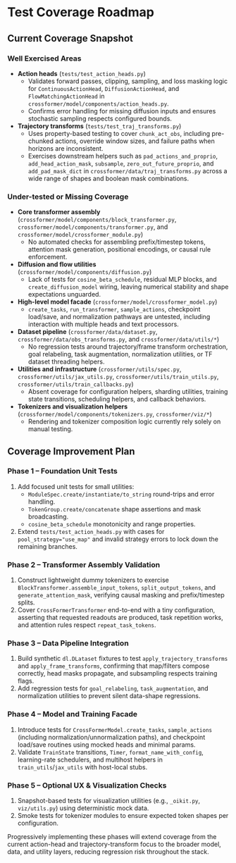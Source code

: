 # Test Coverage Roadmap

## Current Coverage Snapshot

### Well Exercised Areas
- **Action heads** (`tests/test_action_heads.py`)
  - Validates forward passes, clipping, sampling, and loss masking logic for `ContinuousActionHead`, `DiffusionActionHead`, and `FlowMatchingActionHead` in `crossformer/model/components/action_heads.py`.
  - Confirms error handling for missing diffusion inputs and ensures stochastic sampling respects configured bounds.
- **Trajectory transforms** (`tests/test_traj_transforms.py`)
  - Uses property-based testing to cover `chunk_act_obs`, including pre-chunked actions, override window sizes, and failure paths when horizons are inconsistent.
  - Exercises downstream helpers such as `pad_actions_and_proprio`, `add_head_action_mask`, `subsample`, `zero_out_future_proprio`, and `add_pad_mask_dict` in `crossformer/data/traj_transforms.py` across a wide range of shapes and boolean mask combinations.

### Under-tested or Missing Coverage
- **Core transformer assembly** (`crossformer/model/components/block_transformer.py`, `crossformer/model/components/transformer.py`, and `crossformer/model/crossformer_module.py`)
  - No automated checks for assembling prefix/timestep tokens, attention mask generation, positional encodings, or causal rule enforcement.
- **Diffusion and flow utilities** (`crossformer/model/components/diffusion.py`)
  - Lack of tests for `cosine_beta_schedule`, residual MLP blocks, and `create_diffusion_model` wiring, leaving numerical stability and shape expectations unguarded.
- **High-level model facade** (`crossformer/model/crossformer_model.py`)
  - `create_tasks`, `run_transformer`, `sample_actions`, checkpoint load/save, and normalization pathways are untested, including interaction with multiple heads and text processors.
- **Dataset pipeline** (`crossformer/data/dataset.py`, `crossformer/data/obs_transforms.py`, and `crossformer/data/utils/*`)
  - No regression tests around trajectory/frame transform orchestration, goal relabeling, task augmentation, normalization utilities, or TF dataset threading helpers.
- **Utilities and infrastructure** (`crossformer/utils/spec.py`, `crossformer/utils/jax_utils.py`, `crossformer/utils/train_utils.py`, `crossformer/utils/train_callbacks.py`)
  - Absent coverage for configuration helpers, sharding utilities, training state transitions, scheduling helpers, and callback behaviors.
- **Tokenizers and visualization helpers** (`crossformer/model/components/tokenizers.py`, `crossformer/viz/*`)
  - Rendering and tokenizer composition logic currently rely solely on manual testing.

## Coverage Improvement Plan

### Phase 1 – Foundation Unit Tests
1. Add focused unit tests for small utilities:
   - `ModuleSpec.create/instantiate/to_string` round-trips and error handling.
   - `TokenGroup.create/concatenate` shape assertions and mask broadcasting.
   - `cosine_beta_schedule` monotonicity and range properties.
2. Extend `tests/test_action_heads.py` with cases for `pool_strategy="use_map"` and invalid strategy errors to lock down the remaining branches.

### Phase 2 – Transformer Assembly Validation
1. Construct lightweight dummy tokenizers to exercise `BlockTransformer.assemble_input_tokens`, `split_output_tokens`, and `generate_attention_mask`, verifying causal masking and prefix/timestep splits.
2. Cover `CrossFormerTransformer` end-to-end with a tiny configuration, asserting that requested readouts are produced, task repetition works, and attention rules respect `repeat_task_tokens`.

### Phase 3 – Data Pipeline Integration
1. Build synthetic `dl.DLataset` fixtures to test `apply_trajectory_transforms` and `apply_frame_transforms`, confirming that map/filters compose correctly, head masks propagate, and subsampling respects training flags.
2. Add regression tests for `goal_relabeling`, `task_augmentation`, and normalization utilities to prevent silent data-shape regressions.

### Phase 4 – Model and Training Facade
1. Introduce tests for `CrossFormerModel.create_tasks`, `sample_actions` (including normalization/unnormalization paths), and checkpoint load/save routines using mocked heads and minimal params.
2. Validate `TrainState` transitions, `Timer`, `format_name_with_config`, learning-rate schedulers, and multihost helpers in `train_utils`/`jax_utils` with host-local stubs.

### Phase 5 – Optional UX & Visualization Checks
1. Snapshot-based tests for visualization utilities (e.g., `_oikit.py`, `viz/utils.py`) using deterministic mock data.
2. Smoke tests for tokenizer modules to ensure expected token shapes per configuration.

Progressively implementing these phases will extend coverage from the current action-head and trajectory-transform focus to the broader model, data, and utility layers, reducing regression risk throughout the stack.

